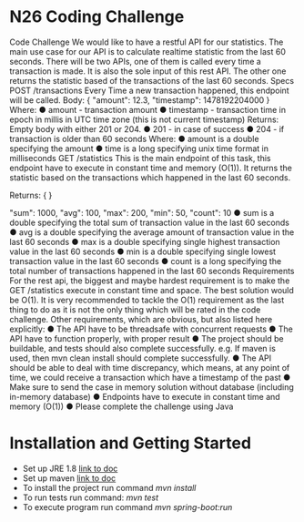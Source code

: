 # N26 Coding Challenge

 Code   Challenge
We   would   like   to   have   a   restful   API   for   our   statistics.   The   main   use   case   for   our   API   is   to calculate   realtime   statistic   from   the   last   60   seconds.   There   will   be   two   APIs,   one   of   them   is called   every   time   a   transaction   is   made.   It   is   also   the   sole   input   of   this   rest   API.   The   other   one returns   the   statistic   based   of   the   transactions   of   the   last   60   seconds.
Specs
POST   /transactions
Every   Time   a   new   transaction   happened,   this   endpoint   will   be   called. Body:
{
             "amount":   12.3,
         "timestamp":   1478192204000 }
Where:
● amount    -   transaction  amount
● timestamp   -   transaction  time  in  epoch  in  millis  in  UTC  time  zone  (this  is  not  current
timestamp)
Returns:   Empty   body   with   either   201   or   204.
● 201   -   in   case   of   success
● 204   -   if   transaction   is   older   than   60   seconds
Where:
● amount   is  a  double  specifying  the  amount
● time    is  a  long  specifying  unix  time  format  in  milliseconds GET   /statistics
This   is   the   main   endpoint   of   this   task,   this   endpoint   have   to   execute   in   constant   time   and memory   (O(1)).   It   returns   the   statistic   based   on   the   transactions   which   happened   in   the   last   60 seconds.
 
 Returns:
{
                         }
                                                                           
 "sum":   1000,  "avg":   100,  "max":   200,  "min":   50,  "count":   10
● sum    is  a  double  specifying  the  total  sum  of  transaction  value  in  the  last  60  seconds ● avg    is  a  double  specifying  the  average  amount  of  transaction  value  in  the  last  60
seconds
● max    is  a  double  specifying  single  highest  transaction  value  in  the  last  60  seconds
● min    is  a  double  specifying  single  lowest  transaction  value  in  the  last  60  seconds
● count    is  a  long  specifying  the  total  number  of  transactions  happened  in  the  last  60
seconds
Requirements
For  the  rest  api,  the  biggest  and  maybe  hardest  requirement  is  to  make  the    GET   /statistics execute   in   constant   time   and   space.   The   best   solution   would   be   O(1).   It   is   very   recommended   to tackle   the   O(1)   requirement   as   the   last   thing   to   do   as   it   is   not   the   only   thing   which   will   be   rated   in the   code   challenge.
Other   requirements,   which   are   obvious,   but   also   listed   here   explicitly:
● The   API   have   to   be   threadsafe   with   concurrent   requests
● The   API   have   to   function   properly,   with   proper   result
● The   project   should   be   buildable,   and   tests   should   also   complete   successfully.   e.g.   If
maven   is   used,   then   mvn   clean   install   should   complete   successfully.
● The API should be able to deal with time discrepancy, which means, at any point of time,
we   could   receive   a   transaction   which   have   a   timestamp   of   the   past
● Make   sure   to   send   the   case   in   memory   solution   without   database   (including   in-memory
database)
● Endpoints   have   to   execute   in   constant   time   and   memory   (O(1))
● Please   complete   the   challenge   using   Java

# Installation and Getting Started

* Set up JRE 1.8 [link to doc ](http://www.oracle.com/technetwork/java/javase/overview/index.html)
* Set up maven [link to doc](http://www.oracle.com/webfolder/technetwork/tutorials/obe/java/Maven_SE/Maven.html)
* To install the project run command
			  _mvn install_
* To run tests run command:
			 _mvn test_
* To execute program run command
			 _mvn spring-boot:run_



